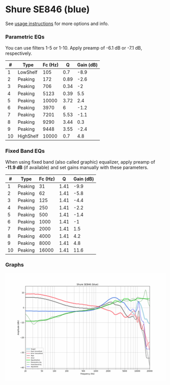 # Shure SE846 (blue)
See [usage instructions](https://github.com/jaakkopasanen/AutoEq#usage) for more options and info.

### Parametric EQs
You can use filters 1-5 or 1-10. Apply preamp of -6.1 dB or -7.1 dB, respectively.

|   # | Type      |   Fc (Hz) |    Q |   Gain (dB) |
|-----|-----------|-----------|------|-------------|
|   1 | LowShelf  |       105 | 0.7  |        -8.9 |
|   2 | Peaking   |       172 | 0.89 |        -2.6 |
|   3 | Peaking   |       706 | 0.34 |        -2   |
|   4 | Peaking   |      5123 | 0.39 |         5.5 |
|   5 | Peaking   |     10000 | 3.72 |         2.4 |
|   6 | Peaking   |      3970 | 6    |        -1.2 |
|   7 | Peaking   |      7201 | 5.53 |        -1.1 |
|   8 | Peaking   |      9290 | 3.44 |         0.3 |
|   9 | Peaking   |      9448 | 3.55 |        -2.4 |
|  10 | HighShelf |     10000 | 0.7  |         4.8 |

### Fixed Band EQs
When using fixed band (also called graphic) equalizer, apply preamp of **-11.9 dB** (if available) and set gains manually with these parameters.

|   # | Type    |   Fc (Hz) |    Q |   Gain (dB) |
|-----|---------|-----------|------|-------------|
|   1 | Peaking |        31 | 1.41 |        -9.9 |
|   2 | Peaking |        62 | 1.41 |        -5.8 |
|   3 | Peaking |       125 | 1.41 |        -4.4 |
|   4 | Peaking |       250 | 1.41 |        -2.2 |
|   5 | Peaking |       500 | 1.41 |        -1.4 |
|   6 | Peaking |      1000 | 1.41 |        -1   |
|   7 | Peaking |      2000 | 1.41 |         1.5 |
|   8 | Peaking |      4000 | 1.41 |         4.2 |
|   9 | Peaking |      8000 | 1.41 |         4.8 |
|  10 | Peaking |     16000 | 1.41 |        11.6 |

### Graphs
![](./Shure%20SE846%20(blue).png)
